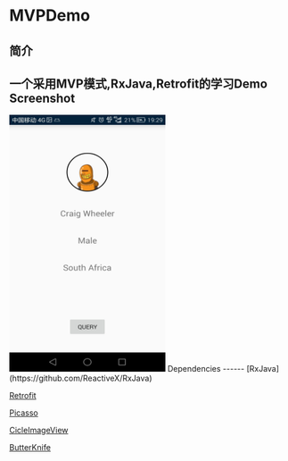 MVPDemo
=====
简介
------
一个采用MVP模式,RxJava,Retrofit的学习Demo
Screenshot
------
<img src="https://raw.githubusercontent.com/shuixingge/MVPDemo/master/pic/pic.jpg" width = "280" height = "460"/>
Dependencies
------
[RxJava](https://github.com/ReactiveX/RxJava)

[Retrofit](https://github.com/square/retrofit)

[Picasso](https://github.com/square/picasso)

[CicleImageView](https://github.com/hdodenhof/CircleImageView)

[ButterKnife](https://github.com/JakeWharton/butterknife)
